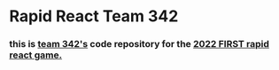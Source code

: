 # Rapid React Team 342

### this is [team 342's](http://www.first342.org/) code repository for the [2022 FIRST rapid react game.](https://www.firstinspires.org/resource-library/frc/competition-manual-qa-system)

